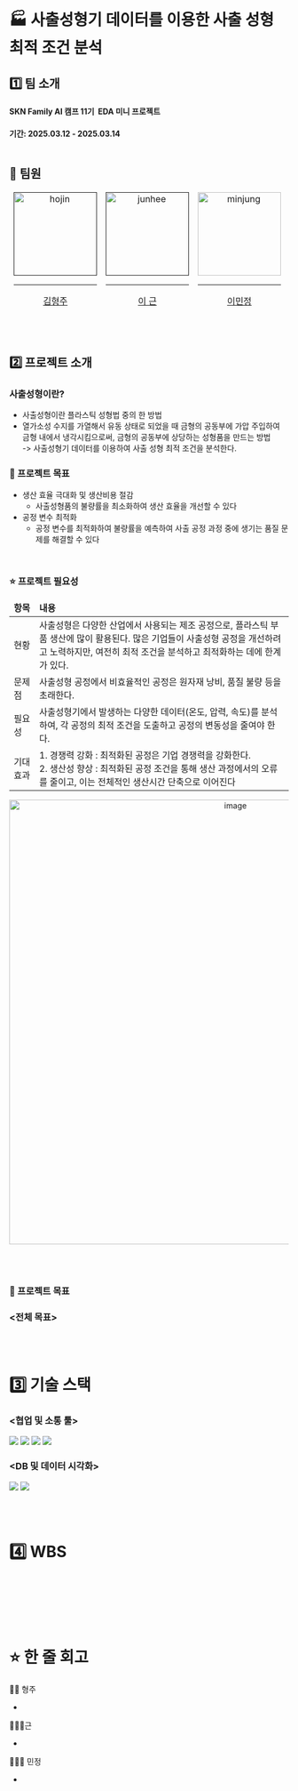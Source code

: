 # 🏭 사출성형기 데이터를 이용한 사출 성형 최적 조건 분석

## 1️⃣ 팀 소개
#### SKN Family AI 캠프 11기  EDA 미니 프로젝트 <br/>
#### 기간: 2025.03.12 - 2025.03.14 <br/><br/>

## 👤 팀원

<table>
  <thead>
    <td align="center">
      <a href="">
        <img src="" width="150" alt="hojin"/><br /><hr/>
        김형주
      </a><br />
    </td>
    <td align="center">
      <a href="">
        <img src="" width="150" alt="junhee"/><br /><hr/>
        이 근
      </a><br />
    </td>
    <td align="center">
      <a href="https://github.com/minjung2266">
        <img src="https://github.com/minjung2266.png" width="150" alt="minjung"/><br /><hr/>
        이민정
      </a><br />
    </td>
  </thead>
</table>

<br/><br/>

## 2️⃣ 프로젝트 소개
### 사출성형이란?
- 사출성형이란 플라스틱 성형법 중의 한 방법
- 열가소성 수지를 가열해서 유동 상태로 되었을 때 금형의 공동부에 가압 주입하여 금형 내에서 냉각시킴으로써, 금형의 공동부에 상당하는 성형품을 만드는 방법 <br>
-> 사출성형기 데이터를 이용하여 사출 성형 최적 조건을 분석한다. <br>

### 📖 프로젝트 목표

  - 생산 효율 극대화 및 생산비용 절감
    - 사출성형품의 불량률을 최소화하여 생산 효율을 개선할 수 있다
- 공정 변수 최적화
    - 공정 변수를 최적화하여 불량률을 예측하여 사출 공정 과정 중에 생기는 품질 문제를 해결할 수 있다
<br/>

### ⭐ 프로젝트 필요성

<table>
  <thead>
    <td><b>항목</b></td>
    <td><b>내용</b></td>
  </thead>
  <tbody>
    <tr>
      <td>현황</td>
      <td>사출성형은 다양한 산업에서 사용되는 제조 공정으로, 플라스틱 부품 생산에 많이 활용된다. 많은 기업들이 사출성형 공정을 개선하려고 노력하지만, 여전히 최적 조건을 분석하고 최적화하는 데에 한계가 있다.</td>
    </tr>
    <tr>
      <td>문제점</td>
      <td>사출성형 공정에서 비효율적인 공정은 원자재 낭비, 품질 불량 등을 초래한다.</td>
    </tr>
    <tr>
      <td>필요성</td>
      <td>사출성형기에서 발생하는 다양한 데이터(온도, 압력, 속도)를 분석하여, 각 공정의 최적 조건을 도출하고 공정의 변동성을 줄여야 한다.</td>
    </tr>
    <tr>
      <td>기대 효과</td>
      <td>1. 경쟁력 강화 : 최적화된 공정은 기업 경쟁력을 강화한다. <br> 2. 생산성 향상 : 최적화된 공정 조건을 통해 생산 과정에서의 오류를 줄이고, 이는 전체적인 생산시간 단축으로 이어진다</td>
    </tr>
  </tbody>
</table>

<p align="center">
  <a href="[![image](https://github.com/user-attachments/assets/6e16ada4-5e81-46b0-8e16-31f354b18755)](https://news.mt.co.kr/mtview.php?no=2025020715270842227)">
    <img width="800" alt="image" src="![Uploading image.png…]()" />
  </a>
</p>

<br/><br/>

### 🎯 프로젝트 목표
### **<전체 목표>**

<br/><br/>

# 3️⃣ 기술 스택

### <협업 및 소통 툴>

<p>
  <img src="https://img.shields.io/badge/Notion-%23000000.svg?style=for-the-badge&logo=notion&logoColor=white">
  <img src="https://img.shields.io/badge/git-%23F05033.svg?style=for-the-badge&logo=git&logoColor=white">
  <img src="https://img.shields.io/badge/github-181717?style=for-the-badge&logo=github&logoColor=white">
  <img src="https://img.shields.io/badge/Visual%20Studio%20Code-0078d7.svg?style=for-the-badge&logo=vscode&logoColor=white">
  
</p>


### <DB 및 데이터 시각화>
<p>
  <img src="https://img.shields.io/badge/pandas-150458.svg?style=for-the-badge&logo=pandas&logoColor=white">
  <img src="https://img.shields.io/badge/matplotlib-0077B5.svg?style=for-the-badge&logo=matplotlib&logoColor=white">
</p>

<br/><br/>

# 4️⃣ WBS



<br/><br/>

<br/><br/>

# ⭐ 한 줄 회고
🧑🏻 형주

- 

🧑🏻‍🦱근

- 
👱🏻‍♀️ 민정

- 
